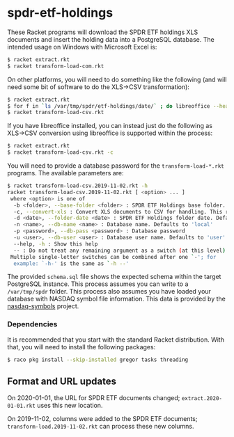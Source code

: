 # spdr-etf-holdings
These Racket programs will download the SPDR ETF holdings XLS documents and insert the holding data into a PostgreSQL database. 
The intended usage on Windows with Microsoft Excel is:

```bash
$ racket extract.rkt
$ racket transform-load-com.rkt
```

On other platforms, you will need to do something like the following (and will need some bit of software to do the XLS->CSV transformation):

```bash
$ racket extract.rkt
$ for f in `ls /var/tmp/spdr/etf-holdings/date/` ; do libreoffice --headless --convert-to csv --outdir /var/tmp/spdr/etf-holdings/date $f ; done
$ racket transform-load-csv.rkt
```

If you have libreoffice installed, you can instead just do the following as XLS->CSV conversion using libreoffice is supported within the process:

```bash
$ racket extract.rkt
$ racket transform-load-csv.rkt -c
```

You will need to provide a database password for the `transform-load-*.rkt` programs. The available parameters are:

```bash
$ racket transform-load-csv.2019-11-02.rkt -h
racket transform-load-csv.2019-11-02.rkt [ <option> ... ]
 where <option> is one of
  -b <folder>, --base-folder <folder> : SPDR ETF Holdings base folder. Defaults to /var/tmp/spdr/etf-holdings
  -c, --convert-xls : Convert XLS documents to CSV for handling. This requires libreoffice to be installed
  -d <date>, --folder-date <date> : SPDR ETF Holdings folder date. Defaults to today
  -n <name>, --db-name <name> : Database name. Defaults to 'local'
  -p <password>, --db-pass <password> : Database password
  -u <user>, --db-user <user> : Database user name. Defaults to 'user'
  --help, -h : Show this help
  -- : Do not treat any remaining argument as a switch (at this level)
 Multiple single-letter switches can be combined after one `-'; for
  example: `-h-' is the same as `-h --'
```

The provided `schema.sql` file shows the expected schema within the target PostgreSQL instance. 
This process assumes you can write to a `/var/tmp/spdr` folder. This process also assumes you have loaded your database with NASDAQ symbol
file information. This data is provided by the [nasdaq-symbols](https://github.com/evdubs/nasdaq-symbols) project.

### Dependencies

It is recommended that you start with the standard Racket distribution. With that, you will need to install the following packages:

```bash
$ raco pkg install --skip-installed gregor tasks threading
```

## Format and URL updates

On 2020-01-01, the URL for SPDR ETF documents changed; `extract.2020-01-01.rkt` uses this new location. 

On 2019-11-02, columns were added to the SPDR ETF documents; `transform-load.2019-11-02.rkt` can process these new columns.
